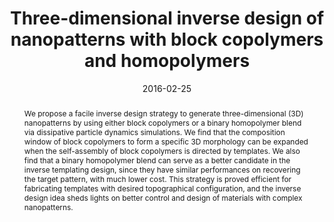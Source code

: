---
title: Three-dimensional inverse design of nanopatterns with block copolymers and homopolymers
authors:
- Dan Xu
- Hong Liu
- 朱有亮
- Zhong-Yuan Lu
date: '2016-02-25'
doi: 10.1039/C5NR07497E
publish_types: ['期刊文章']
publication: Nanoscale
publication_short: Nanoscale
abstract: We propose a facile inverse design strategy to generate  three-dimensional (3D) nanopatterns by using either block copolymers or a  binary homopolymer blend via dissipative particle dynamics simulations.  We find that the composition window of block copolymers to form a  specific 3D morphology can be expanded when the self-assembly of block  copolymers is directed by templates. We also find that a binary  homopolymer blend can serve as a better candidate in the inverse  templating design, since they have similar performances on recovering  the target pattern, with much lower cost. This strategy is proved  efficient for fabricating templates with desired topographical  configuration, and the inverse design idea sheds lights on better  control and design of materials with complex nanopatterns.
url_pdf: https://pubs.rsc.org/en/content/articlelanding/2016/nr/c5nr07497e
---